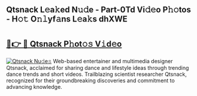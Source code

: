 ## Qtsnack L𝚎a𝚔ed N𝚞𝚍e - Part-0Td Vi𝚍𝚎o P𝚑𝚘tos - H𝚘𝚝 O𝚗𝚕yf𝚊ns L𝚎a𝚔s dhXWE

# <h2><a href="http://kf6xibw.oniu.top/?m=Qtsnack">🔗👉 🔴 Qtsnack P𝚑ot𝚘𝚜 V𝚒d𝚎o</a></h2>

[![Qtsnack Nu𝚍e𝚜](https://i.imgur.com/0qMVB7G.gif)](http://kf6xibw.oniu.top/?m=Qtsnack)
Web-based entertainer and multimedia designer Qtsnack, acclaimed for sharing dance and lifestyle ideas through trending dance trends and short videos. Trailblazing scientist researcher Qtsnack, recognized for their groundbreaking discoveries and commitment to advancing knowledge.  
